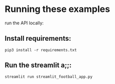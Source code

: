 # Running these examples

run the API locally: 

## Install requirements:
    pip3 install -r requirements.txt

## Run the streamlit a;;:
    streamlit run streamlit_football_app.py


